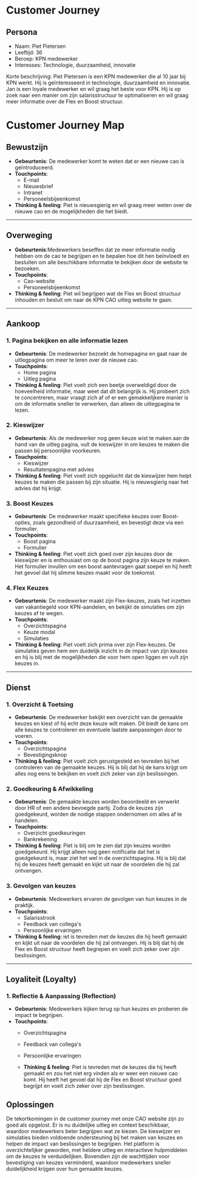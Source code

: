# Customer Journey

## Persona
- Naam: Piet Pietersen
- Leeftijd: 36
- Beroep: KPN medewerker
- Interesses: Technologie, duurzaamheid, innovatie

Korte beschrijving: Piet Pietersen is een KPN medewerker die al 10 jaar bij KPN werkt. Hij is geïnteresseerd in technologie,
duurzaamheid en innovatie. Jan is een loyale medewerker en wil graag het beste voor KPN. Hij is op zoek naar een manier
om zijn salarisstructuur te optimaliseren en wil graag meer informatie over de Flex en Boost structuur.


# **Customer Journey Map**

## **Bewustzijn**
- **Gebeurtenis**: De medewerker komt te weten dat er een nieuwe cao is geïntroduceerd.
- **Touchpoints**:
  - E-mail
  - Nieuwsbrief
  - Intranet
  - Personeelsbijeenkomst
- **Thinking & feeling**: Piet is nieuwsgierig en wil graag meer weten over de nieuwe cao en de mogelijkheden die het biedt.

---

## **Overweging**
- **Gebeurtenis**:Medewerkers beseffen dat ze meer informatie nodig hebben om de cao te begrijpen en te bepalen hoe dit hen beïnvloedt en besluiten om alle beschikbare informatie te bekijken door de website te bezoeken.
- **Touchpoints**:
  - Cao-website
  - Personeelsbijeenkomst
- **Thinking & feeling**: Piet wil begrijpen wat de Flex en Boost structuur inhouden en besluit om naar de KPN CAO uitleg website te gaan.

---

## **Aankoop**
### 1. Pagina bekijken en alle informatie lezen
- **Gebeurtenis**: De medewerker bezoekt de homepagina en gaat naar de uitlegpagina om meer te leren over de nieuwe cao. 
- **Touchpoints**:
  - Home pagina
  - Uitleg pagina
- **Thinking & feeling**: Piet voelt zich een beetje overweldigd door de hoeveelheid informatie, maar weet dat dit belangrijk is. Hij probeert zich te concentreren, maar vraagt zich af of er een gemakkelijkere manier is om de informatie sneller te verwerken, dan alleen de uitlegpagina te lezen.

### 2. Kieswijzer
- **Gebeurtenis**: Als de medewerker nog geen keuze wist te maken aan de hand van de uitleg pagina, vult de kieswijzer in om keuzes te maken die passen bij persoonlijke voorkeuren.
- **Touchpoints**:
  - Kieswijzer
  - Resultatenpagina met advies
- **Thinking & feeling**: Piet voelt zich opgelucht dat de kieswijzer hem helpt keuzes te maken die passen bij zijn situatie. Hij is nieuwsgierig naar het advies dat hij krijgt.

### 3. Boost Keuzes
- **Gebeurtenis**: De medewerker maakt specifieke keuzes over Boost-opties, zoals gezondheid of duurzaamheid, en bevestigt deze via een formulier.
- **Touchpoints**:
  - Boost pagina
  - Formulier
- **Thinking & feeling**: Piet voelt zich goed over zijn keuzes door de kieswijzer en is enthousiast om op de boost pagina zijn keuze te maken. Het formulier invullen om een boost aantevragen gaat soepel en hij heeft het gevoel dat hij slimme keuzes maakt voor de toekomst.

### 4. Flex Keuzes
- **Gebeurtenis**: De medewerker maakt zijn Flex-keuzes, zoals het inzetten van vakantiegeld voor KPN-aandelen, en bekijkt de simulaties om zijn keuzes af te wegen.
- **Touchpoints**:
  - Overzichtspagina
  - Keuze modal
  - Simulaties
- **Thinking & feeling**: Piet voelt zich prima over zijn Flex-keuzes. De simulaties geven hem een duidelijk inzicht in de impact van zijn keuzes en hij is blij met de mogelijkheden die voor hem open liggen en vult zijn keuzes in.

---

## **Dienst**
### 1. Overzicht & Toetsing
- **Gebeurtenis**: De medewerker bekijkt een overzicht van de gemaakte keuzes en kiest of hij echt deze keuze wilt maken. Dit biedt de kans om alle keuzes te controleren en eventuele laatste aanpassingen door te voeren.
- **Touchpoints**:
  - Overzichtspagina
  - Bevestigingsknop
- **Thinking & feeling**: Piet voelt zich gerustgesteld en tevreden bij het controleren van de gemaakte keuzes. Hij is blij dat hij de kans krijgt om alles nog eens te bekijken en voelt zich zeker van zijn beslissingen.

### 2. Goedkeuring & Afwikkeling
- **Gebeurtenis**: De gemaakte keuzes worden beoordeeld en verwerkt door HR of een andere bevoegde partij. Zodra de keuzes zijn goedgekeurd, worden de nodige stappen ondernomen om alles af te handelen.
- **Touchpoints**:
  - Overzicht goedkeuringen
  - Bankrekening
- **Thinking & feeling**: Piet is blij om te zien dat zijn keuzes worden goedgekeurd. Hij krijgt alleen nog geen notificatie dat het is goedgekeurd is, maar ziet het wel in de overzichtspagina. Hij is blij dat hij de keuzes heeft gemaakt en kijkt uit naar de voordelen die hij zal ontvangen.

### 3. Gevolgen van keuzes
- **Gebeurtenis**: Medewerkers ervaren de gevolgen van hun keuzes in de praktijk.
- **Touchpoints**:
  - Salarisstrook
  - Feedback van collega's
  - Persoonlijke ervaringen
- **Thinking & feeling**: iet is tevreden met de keuzes die hij heeft gemaakt en kijkt uit naar de voordelen die hij zal ontvangen. Hij is blij dat hij de Flex en Boost structuur heeft begrepen en voelt zich zeker over zijn beslissingen.
---

## **Loyaliteit (Loyalty)**
### 1. Reflectie & Aanpassing (Reflection)
- **Gebeurtenis**: Medewerkers kijken terug op hun keuzes en proberen de impact te begrijpen.
- **Touchpoints**:
  - Overzichtspagina
  - Feedback van collega's
  - Persoonlijke ervaringen

  - **Thinking & feeling**: Piet is tevreden met de keuzes die hij heeft gemaakt en zou het niet erg vinden als er weer een nieuwe cao komt. Hij heeft het gevoel dat hij de Flex en Boost structuur goed begrijpt en voelt zich zeker over zijn beslissingen.

## **Oplossingen**
De tekortkomingen in de customer journey met onze CAO website zijn zo goed als opgelost. Er is nu duidelijke uitleg en context beschikbaar, waardoor medewerkers beter begrijpen wat ze kiezen. De kieswijzer en simulaties bieden voldoende ondersteuning bij het maken van keuzes en helpen de impact van beslissingen te begrijpen. Het platform is overzichtelijker geworden, met heldere uitleg en interactieve hulpmiddelen om de keuzes te verduidelijken. Bovendien zijn de wachttijden voor bevestiging van keuzes verminderd, waardoor medewerkers sneller duidelijkheid krijgen over hun gemaakte keuzes.


